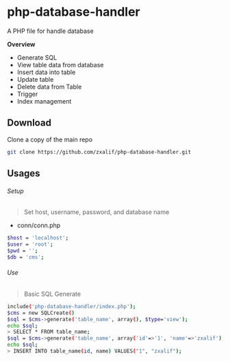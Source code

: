 # php-database-handler
A PHP file for handle database

**Overview**
- Generate SQL
- View table data from database
- Insert data into table
- Update table
- Delete data from Table
- Trigger
- Index management

Download
---------
Clone a copy of the main repo
```bash
git clone https://github.com/zxalif/php-database-handler.git
```

Usages
-------
###### Setup

> Set host, username, password, and database name
- conn/conn.php
```bash
$host = 'localhost';
$user = 'root';
$pwd = '';
$db = 'cms';
```

###### Use
> Basic SQL Generate
```bash
include('php-database-handler/index.php');
$cms = new SQLCreate()
$sql = $cms->generate('table_name', array(), $type='view');
echo $sql;
> SELECT * FROM table_name;
$sql = $cms->generate('table_name', array('id'=>'1', 'name'=>'zxalif'), $type='insert');
echo $sql;
> INSERT INTO table_name(id, name) VALUES("1", "zxalif");
```